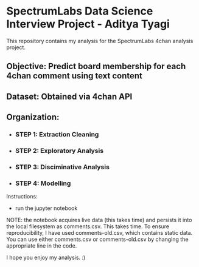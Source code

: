# SpectrumLabs Data Science Interview Project - Aditya Tyagi

This repository contains my analysis for the SpectrumLabs 4chan analysis project.

## Objective: Predict board membership for each 4chan comment using text content
## Dataset: Obtained via 4chan API

## Organization:
- ### STEP 1: Extraction Cleaning
- ### STEP 2: Exploratory Analysis
- ### STEP 3: Disciminative Analysis
- ### STEP 4: Modelling


Instructions:
- run the jupyter notebook


NOTE: the notebook acquires live data (this takes time) and persists it into the local filesystem as comments.csv. This takes time. To ensure reproducibility, I have used
	comments-old.csv, which contains static data. You can use either comments.csv or comments-old.csv by changing the appropriate line in the code.

I hope you enjoy my analysis. :) 